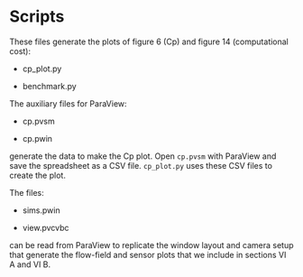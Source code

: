 # Scripts

These files generate the plots of figure 6 (Cp) and figure 14 (computational cost):

* cp_plot.py

* benchmark.py

The auxiliary files for ParaView:

* cp.pvsm

* cp.pwin

generate the data to make the Cp plot. Open `cp.pvsm` with ParaView and save the spreadsheet as a
CSV file. `cp_plot.py` uses these CSV files to create the plot.

The files:

* sims.pwin

* view.pvcvbc

can be read from ParaView to replicate the window layout and camera setup that generate the
flow-field and sensor plots that we include in sections VI A and VI B.
